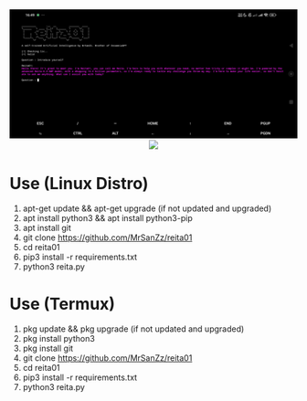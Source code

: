<center><img src="https://raw.githubusercontent.com/MrSanZz/reita01/refs/heads/main/Screenshot_2025-06-14-16-49-56-371_com.termux.jpg" width="100%" height="60%"></center>

<center><img src="https://komarev.com/ghpvc/?username=MrSanZz&color=blue&style=flat-square&label=Views"></img></center>

# Use (Linux Distro)
1. apt-get update && apt-get upgrade (if not updated and upgraded)
2. apt install python3 && apt install python3-pip
3. apt install git
4. git clone https://github.com/MrSanZz/reita01
5. cd reita01
6. pip3 install -r requirements.txt
7. python3 reita.py

# Use (Termux)
1. pkg update && pkg upgrade (if not updated and upgraded)
2. pkg install python3
3. pkg install git
4. git clone https://github.com/MrSanZz/reita01
5. cd reita01
6. pip3 install -r requirements.txt
7. python3 reita.py
